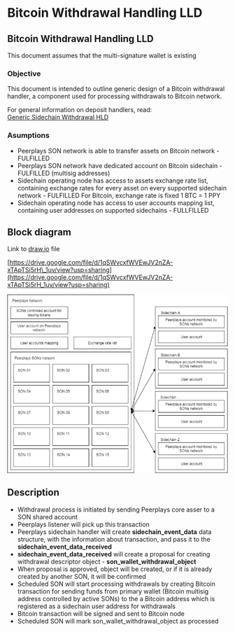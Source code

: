 # Bitcoin Withdrawal Handling LLD

## Bitcoin Withdrawal Handling LLD

This document assumes that the multi-signature wallet is existing

### Objective

This document is intended to outline generic design of a Bitcoin withdrawal handler, a component used for processing withdrawals to Bitcoin network.

For general information on deposit handlers, read:  
[Generic Sidechain Withdrawal HLD](file:///C:/wiki/spaces/PIX/pages/352026683/Generic+Sidechain+Withdrawal+HLD)

### Asumptions

* Peerplays SON network is able to transfer assets on Bitcoin network - FULFILLED
* Peerplays SON network have dedicated account on Bitcoin sidechain - FULFILLED \(multisig addresses\)
* Sidechain operating node has access to assets exchange rate list, containing exchange rates for every asset on every supported sidechain network - FULFILLED For Bitcoin, exchange rate is fixed 1 BTC = 1 PPY
* Sidechain operating node has access to user accounts mapping list, containing user addresses on supported sidechains - FULLFILLED

## Block diagram

Link to [draw.io](http://draw.io/) file

[https://drive.google.com/file/d/1qSWvcxfWVEwJV2nZA-xTApTSi5rH\_1uv/view?usp=sharing](https://drive.google.com/file/d/1qSWvcxfWVEwJV2nZA-xTApTSi5rH_1uv/view?usp=sharing)

![C:\e2b9ca18ef785ac5b9b227b2d29e06a1](../../.gitbook/assets/0%20%287%29.png)

## Description

* Withdrawal process is initiated by sending Peerplays core asser to a SON shared account
* Peerplays listener will pick up this transaction
* Peerplays sidechain handler will create **sidechain\_event\_data** data structure, with the information about transaction, and pass it to the **sidechain\_event\_data\_received**
* **sidechain\_event\_data\_received** will create a proposal for creating withdrawal descriptor object - **son\_wallet\_withdrawal\_object**
* When proposal is approved, object will be created, or if it is already created by another SON, it will be confirmed
* Scheduled SON will start processing withdrawals by creating Bitcoin transaction for sending funds from primary wallet \(Bitcoin multisig address controlled by active SONs\) to the a Bitcoin address which is registered as a sidechain user address for withdrawals
* Bitcoin transaction will be signed and sent to Bitcoin node
* Scheduled SON will mark son\_wallet\_withdrawal\_object as processed

